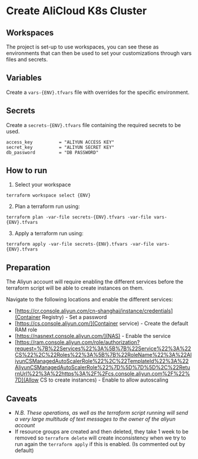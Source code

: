 # Create AliCloud K8s Cluster


## Workspaces

The project is set-up to use workspaces, you can see these as environments that can then be used to set your customizations through vars files and secrets.

## Variables

Create a `vars-{ENV}.tfvars` file with overrides for the specific environment.

## Secrets

Create a `secrets-{ENV}.tfvars` file containing the required secrets to be used.

```
access_key          = "ALIYUN ACCESS KEY"
secret_key          = "ALIYUN SECRET KEY"
db_password         = "DB PASSWORD"
```

## How to run

1. Select your workspace
```
terraform workspace select {ENV}
```
2. Plan a terraform run using:
```
terraform plan -var-file secrets-{ENV}.tfvars -var-file vars-{ENV}.tfvars
```
3. Apply a terraform run using:
```
terraform apply -var-file secrets-{ENV}.tfvars -var-file vars-{ENV}.tfvars
```

## Preparation

The Aliyun account will require enabling the different services before the terraform script will be able to create instances on them.

Navigate to the following locations and enable the different services:

- [https://cr.console.aliyun.com/cn-shanghai/instance/credentials](Container Registry) - Set a password
- [https://cs.console.aliyun.com/](Container service) - Create the default RAM role
- [https://nasnext.console.aliyun.com/](NAS) - Enable the service
- [https://ram.console.aliyun.com/role/authorization?request=%7B%22Services%22%3A%5B%7B%22Service%22%3A%22CS%22%2C%22Roles%22%3A%5B%7B%22RoleName%22%3A%22AliyunCSManagedAutoScalerRole%22%2C%22TemplateId%22%3A%22AliyunCSManagedAutoScalerRole%22%7D%5D%7D%5D%2C%22ReturnUrl%22%3A%22https%3A%2F%2Fcs.console.aliyun.com%2F%22%7D](Allow CS to create instances) - Enable to allow autoscaling

## Caveats

- *N.B. These operations, as well as the terraform script running will send a very large multitude of text messages to the owner of the aliyun account*
- If resource groups are created and then deleted, they take 1 week to be removed so `terraform delete` will create inconsistency when we try to run again the `terraform apply` if this is enabled. (Is commented out by default)

